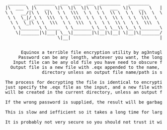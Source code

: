 <pre>
 _______   ________  ___  ___  ___  ________   ________     ___    ___ 
|\  ___ \ |\   __  \|\  \|\  \|\  \|\   ___  \|\   __  \   |\  \  /  /|
\ \   __/|\ \  \|\  \ \  \\\  \ \  \ \  \\ \  \ \  \|\  \  \ \  \/  / /
 \ \  \_|/_\ \  \\\  \ \  \\\  \ \  \ \  \\ \  \ \  \\\  \  \ \    / / 
  \ \  \_|\ \ \  \\\  \ \  \\\  \ \  \ \  \\ \  \ \  \\\  \  /     \/  
   \ \_______\ \_____  \ \_______\ \__\ \__\\ \__\ \_______\/  /\   \  
    \|_______|\|___| \__\|_______|\|__|\|__| \|__|\|_______/__/ /\ __\ 
                    \|__|                                  |__|/ \|__| 
                                                                       
                                                                       
      Equinox a terrible file encryption utility by ag3ntugly
     Password can be any length, whatever you want, the longer the better.
   Input file can be any old file you have need to obscure from eavesdroppers.
  Output file is a new file with .eqx appended to the name, created in the current
              directory unless an output file name/path is specified.

The process for decrypting the file is identical to encrypting
just specify the .eqx file as the input, and a new file without the .eqx extension
will be created in the current directory, unless an output file name/path is specified

If the wrong password is supplied, the result will be garbage.

This is slow and iefficient so it takes a long time for large files!

It is probably not very secure so you should not trust it with state secrets.
</pre>

 
 